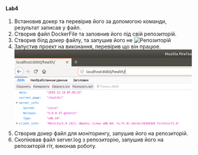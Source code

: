#### Lab4

1. Встановив докер та перевiрив його за допомогою команди, результат записав у файл.
2. Створив файл DockerFile та заповнив його пiд свiй репозиторiй.
3. Створив бiлд докер файлу, та запушив його не ![Репозиторiй](https://hub.docker.com/repository/docker/vaharyk/lab4)
4. Запустив проект на виконання, перевiрив що вiн працюе.
![](img1.png)
5. Створив докер файл для монiторингу, запушив його на репозиторiй.
6. Скопiював файл server.log з репозиторiю, запушив його на репозиторiй гiт, виконав роботу.
